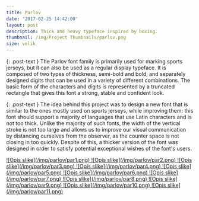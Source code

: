 ```yaml
---
title: Parlov
date: '2017-02-25 14:42:00'
layout: post
description: Thick and heavy typeface inspired by boxing.
thumbnail: /img/Project Thumbnails/parlov.png
size: velik
---
```


{: .post-text }
The Parlov font family is primarily used for marking sports jerseys, but it can also be used as a regular display typeface. It is composed of two types of thickness, semi-bold and bold, and separately designed digits that can be used in a variety of different combinations. The basic form of the characters and digits is represented by a truncated rectangle that gives this font a strong, stable and confident look.

{: .post-text }
The idea behind this project was to design a new font that is similar to the ones mostly used on sports jerseys, while improving them: this font should support a majority of languages that use Latin characters and is not too thick. Unlike the majority of such fonts, the width of the vertical stroke is not too large and allows us to improve our visual communication by distancing ourselves from the observer, as the counter space is not closing in too quickly. Despite of this, a thicker version of the font was designed in order to satisfy potential exceptional wishes of the font's users.

<a href="/img/parlov/par1.png" class="fluidbox">
![Opis slike](/img/parlov/par1.png)
</a>

<a href="/img/parlov/par2.png" class="fluidbox">
![Opis slike](/img/parlov/par2.png)
</a>

<a href="/img/parlov/par3.png" class="fluidbox">
![Opis slike](/img/parlov/par3.png)
</a>

<a href="/img/parlov/par4.png" class="fluidbox">
![Opis slike](/img/parlov/par4.png)
</a>

<a href="/img/parlov/par5.png" class="fluidbox">
![Opis slike](/img/parlov/par5.png)
</a>

<a href="/img/parlov/par6.png" class="fluidbox">
![Opis slike](/img/parlov/par6.png)
</a>

<a href="/img/parlov/par7.png" class="fluidbox">
![Opis slike](/img/parlov/par7.png)
</a>

<a href="/img/parlov/par8.png" class="fluidbox">
![Opis slike](/img/parlov/par8.png)
</a>

<a href="/img/parlov/par9.png" class="fluidbox">
![Opis slike](/img/parlov/par9.png)
</a>

<a href="/img/parlov/par10.png" class="fluidbox">
![Opis slike](/img/parlov/par10.png)
</a>

<a href="/img/parlov/par11.png" class="fluidbox">
![Opis slike](/img/parlov/par11.png)
</a>
